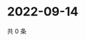 # 2022-09-14

共 0 条

<!-- BEGIN WEIBO -->
<!-- 最后更新时间 Wed Sep 14 2022 20:35:27 GMT+0800 (China Standard Time) -->

<!-- END WEIBO -->
